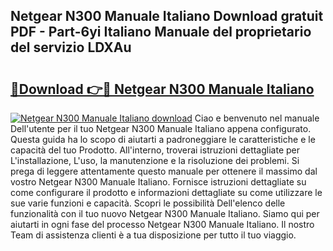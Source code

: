 ## Netgear N300 Manuale Italiano Download gratuit PDF - Part-6yi Italiano Manuale del proprietario del servizio LDXAu

# <h2><a href="http://dfgk95.blite.top/?on=Netgear+N300+Manuale+Italiano">🔗Download 👉🔴 Netgear N300 Manuale Italiano</a></h2>

[![Netgear N300 Manuale Italiano download](https://i.imgur.com/lujVjoI.png)](http://dfgk95.blite.top/?on=Netgear+N300+Manuale+Italiano)
Ciao e benvenuto nel manuale Dell'utente per il tuo Netgear N300 Manuale Italiano appena configurato. Questa guida ha lo scopo di aiutarti a padroneggiare le caratteristiche e le capacità del tuo Prodotto. All'interno, troverai istruzioni dettagliate per L'installazione, L'uso, la manutenzione e la risoluzione dei problemi. Si prega di leggere attentamente questo manuale per ottenere il massimo dal vostro Netgear N300 Manuale Italiano. Fornisce istruzioni dettagliate su come configurare il prodotto e informazioni dettagliate su come utilizzare le sue varie funzioni e capacità. Scopri le possibilità Dell'elenco delle funzionalità con il tuo nuovo Netgear N300 Manuale Italiano. Siamo qui per aiutarti in ogni fase del processo Netgear N300 Manuale Italiano. Il nostro Team di assistenza clienti è a tua disposizione per tutto il tuo viaggio.
